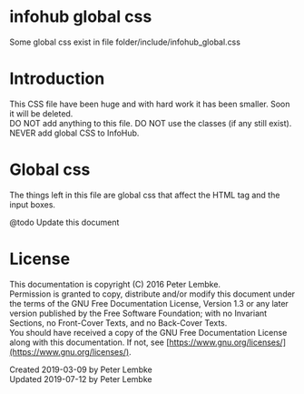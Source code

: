 # infohub global css
Some global css exist in file folder/include/infohub_global.css

# Introduction
This CSS file have been huge and with hard work it has been smaller. Soon it will be deleted.  
DO NOT add anything to this file. DO NOT use the classes (if any still exist). NEVER add global CSS to InfoHub.  

# Global css
The things left in this file are global css that affect the HTML tag and the input boxes.  

@todo Update this document 

# License
This documentation is copyright (C) 2016 Peter Lembke.  
Permission is granted to copy, distribute and/or modify this document under the terms of the GNU Free Documentation License, Version 1.3 or any later version published by the Free Software Foundation; with no Invariant Sections, no Front-Cover Texts, and no Back-Cover Texts.  
You should have received a copy of the GNU Free Documentation License along with this documentation. If not, see [https://www.gnu.org/licenses/](https://www.gnu.org/licenses/).  

Created 2019-03-09 by Peter Lembke  
Updated 2019-07-12 by Peter Lembke  
